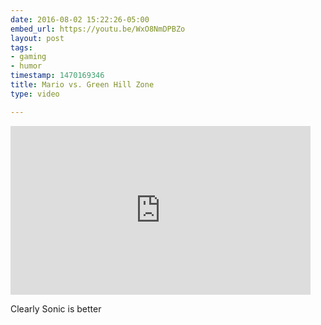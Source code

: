 ```yaml
---
date: 2016-08-02 15:22:26-05:00
embed_url: https://youtu.be/WxO8NmDPBZo
layout: post
tags:
- gaming
- humor
timestamp: 1470169346
title: Mario vs. Green Hill Zone
type: video

---
```

<iframe width="480" height="270" src="https://www.youtube.com/embed/WxO8NmDPBZo?feature=oembed" frameborder="0" allowfullscreen></iframe>

Clearly Sonic is better